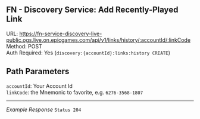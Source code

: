 ## FN - Discovery Service: Add Recently-Played Link

URL: https://fn-service-discovery-live-public.ogs.live.on.epicgames.com/api/v1/links/history/:accountId/:linkCode \
Method: POST \
Auth Required: Yes (`discovery:{accountId}:links:history CREATE`)

## Path Parameters

`accountId`: Your Account Id <br/>
`linkCode`: the Mnemonic to favorite, e.g. `6276-3568-1807`

---

_Example Response_ `Status 204`

